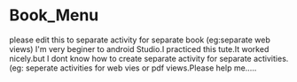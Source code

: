 # Book_Menu
please edit this to separate activity for separate book (eg:separate web views)
I'm very beginer to android Studio.I practiced this tute.It worked nicely.but I dont know how to create separate activity for separate activities.(eg: seperate activities for web vies or pdf views.Please help me.....
